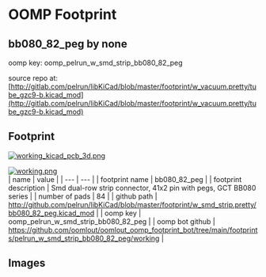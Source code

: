 # OOMP Footprint  
## bb080_82_peg  by none  
  
oomp key: oomp_pelrun_w_smd_strip_bb080_82_peg  
  
source repo at: [http://gitlab.com/pelrun/libKiCad/blob/master/footprint/w_vacuum.pretty/tube_gzc9-b.kicad_mod](http://gitlab.com/pelrun/libKiCad/blob/master/footprint/w_vacuum.pretty/tube_gzc9-b.kicad_mod)  
## Footprint  
  
[![working_kicad_pcb_3d.png](working_kicad_pcb_3d_600.png)](working_kicad_pcb_3d.png)  
  
[![working.png](working_600.png)](working.png)  
| name | value | 
| --- | --- | 
| footprint name | bb080_82_peg | 
| footprint description | Smd dual-row strip connector, 41x2 pin with pegs, GCT BB080 series | 
| number of pads | 84 | 
| github path | http://github.com/pelrun/libKiCad/blob/master/footprint/w_smd_strip.pretty/bb080_82_peg.kicad_mod | 
| oomp key | oomp_pelrun_w_smd_strip_bb080_82_peg | 
| oomp bot github | https://github.com/oomlout/oomlout_oomp_footprint_bot/tree/main/footprints/pelrun_w_smd_strip_bb080_82_peg/working | 
## Images  
